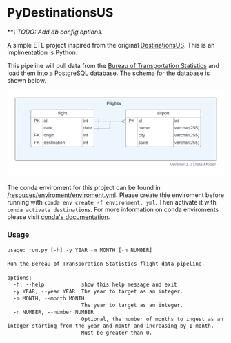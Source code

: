 # PyDestinationsUS

**\*\ TODO: Add db config options.*

A simple ETL project inspired from the original [DestinationsUS](https://github.com/jxandercrawford/DestinationsUS). This is an implmentation is Python.

This pipeline will pull data from the [Bureau of Transportation Statistics](https://transtats.bts.gov) and load them into a PostgreSQL database. The schema for the database is shown below.

![erd](resources/database/erd.png)

The conda enviroment for this project can be found in [/resouces/enviroment/enviroment.yml](/resources/enviroment/environment.yml). Please create thie enviroment before running with `conda env create -f environment. yml`. Then activate it with `conda activate destinations`. For more information on conda enviroments please visit [conda's documentation](https://conda.io/projects/conda/en/latest/user-guide/tasks/manage-environments.html).

### Usage
```
usage: run.py [-h] -y YEAR -m MONTH [-n NUMBER]

Run the Bereau of Transporation Statistics flight data pipeline.

options:
  -h, --help            show this help message and exit
  -y YEAR, --year YEAR  The year to target as an integer.
  -m MONTH, --month MONTH
                        The year to target as an integer.
  -n NUMBER, --number NUMBER
                        Optional, the number of months to ingest as an integer starting from the year and month and increasing by 1 month.
                        Must be greater than 0.
```
